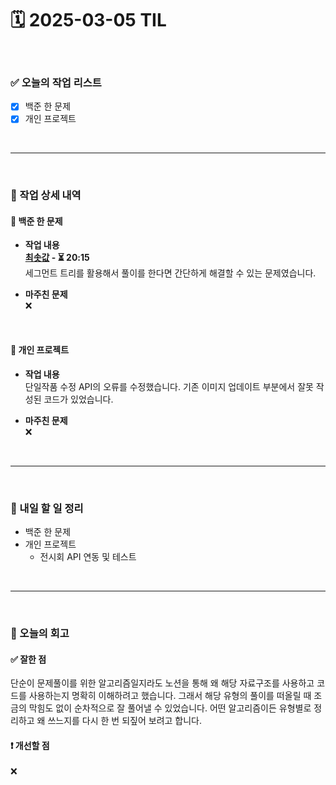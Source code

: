 # 🗓️ 2025-03-05 TIL

<br>

### ✅ 오늘의 작업 리스트  
- [x] 백준 한 문제
- [x] 개인 프로젝트

<br>

---

<br>

### 📌 작업 상세 내역  

#### 🔹 백준 한 문제
- **작업 내용**<br>
**[최솟값](https://www.acmicpc.net/problem/10868) - ⏳ 20:15**<br>
세그먼트 트리를 활용해서 풀이를 한다면 간단하게 해결할 수 있는 문제였습니다.

- **마주친 문제**<br>
❌

<br>

#### 🔹 개인 프로젝트
- **작업 내용**<br>
단일작품 수정 API의 오류를 수정했습니다. 기존 이미지 업데이트 부분에서 잘못 작성된 코드가 있었습니다.

- **마주친 문제**<br>
❌

<br>

---

<br>

### 🚀 내일 할 일 정리  

- 백준 한 문제
- 개인 프로젝트
    - 전시회 API 연동 및 테스트

<br>

---

<br>

### 🧐 오늘의 회고  

#### ✅ 잘한 점
단순이 문제풀이를 위한 알고리즘일지라도 노션을 통해 왜 해당 자료구조를 사용하고 코드를 사용하는지 명확히 이해하려고 했습니다. 그래서 해당 유형의 풀이를 떠올릴 때 조금의 막힘도 없이 순차적으로 잘 풀어낼 수 있었습니다. 어떤 알고리즘이든 유형별로 정리하고 왜 쓰느지를 다시 한 번 되짚어 보려고 합니다.


#### ❗ 개선할 점
❌


<br><br><br>
